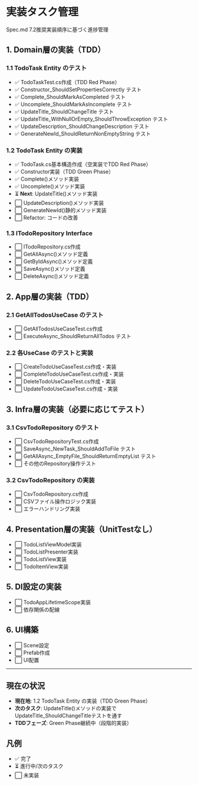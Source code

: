 # 実装タスク管理

Spec.md 7.2推奨実装順序に基づく進捗管理

## 1. Domain層の実装（TDD）

### 1.1 TodoTask Entity のテスト
- ✅ TodoTaskTest.cs作成（TDD Red Phase）
- ✅ Constructor_ShouldSetPropertiesCorrectly テスト
- ✅ Complete_ShouldMarkAsCompleted テスト
- ✅ Uncomplete_ShouldMarkAsIncomplete テスト
- ✅ UpdateTitle_ShouldChangeTitle テスト
- ✅ UpdateTitle_WithNullOrEmpty_ShouldThrowException テスト
- ✅ UpdateDescription_ShouldChangeDescription テスト
- ✅ GenerateNewId_ShouldReturnNonEmptyString テスト

### 1.2 TodoTask Entity の実装
- ✅ TodoTask.cs基本構造作成（空実装でTDD Red Phase）
- ✅ Constructor実装（TDD Green Phase）
- ✅ Complete()メソッド実装
- ✅ Uncomplete()メソッド実装
- ⏳ **Next**: UpdateTitle()メソッド実装
- ⬜ UpdateDescription()メソッド実装
- ⬜ GenerateNewId()静的メソッド実装
- ⬜ Refactor: コードの改善

### 1.3 ITodoRepository Interface
- ⬜ ITodoRepository.cs作成
- ⬜ GetAllAsync()メソッド定義
- ⬜ GetByIdAsync()メソッド定義
- ⬜ SaveAsync()メソッド定義
- ⬜ DeleteAsync()メソッド定義

## 2. App層の実装（TDD）

### 2.1 GetAllTodosUseCase のテスト
- ⬜ GetAllTodosUseCaseTest.cs作成
- ⬜ ExecuteAsync_ShouldReturnAllTodos テスト

### 2.2 各UseCase のテストと実装
- ⬜ CreateTodoUseCaseTest.cs作成・実装
- ⬜ CompleteTodoUseCaseTest.cs作成・実装
- ⬜ DeleteTodoUseCaseTest.cs作成・実装
- ⬜ UpdateTodoUseCaseTest.cs作成・実装

## 3. Infra層の実装（必要に応じてテスト）

### 3.1 CsvTodoRepository のテスト
- ⬜ CsvTodoRepositoryTest.cs作成
- ⬜ SaveAsync_NewTask_ShouldAddToFile テスト
- ⬜ GetAllAsync_EmptyFile_ShouldReturnEmptyList テスト
- ⬜ その他のRepository操作テスト

### 3.2 CsvTodoRepository の実装
- ⬜ CsvTodoRepository.cs作成
- ⬜ CSVファイル操作ロジック実装
- ⬜ エラーハンドリング実装

## 4. Presentation層の実装（UnitTestなし）

- ⬜ TodoListViewModel実装
- ⬜ TodoListPresenter実装
- ⬜ TodoListView実装
- ⬜ TodoItemView実装

## 5. DI設定の実装

- ⬜ TodoAppLifetimeScope実装
- ⬜ 依存関係の配線

## 6. UI構築

- ⬜ Scene設定
- ⬜ Prefab作成
- ⬜ UI配置

---

## 現在の状況
- **現在地**: 1.2 TodoTask Entity の実装（TDD Green Phase）
- **次のタスク**: UpdateTitle()メソッドの実装でUpdateTitle_ShouldChangeTitleテストを通す
- **TDDフェーズ**: Green Phase継続中（段階的実装）

## 凡例
- ✅ 完了
- ⏳ 進行中/次のタスク
- ⬜ 未実装